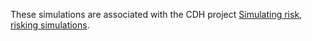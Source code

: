 
These simulations are associated with the CDH project [Simulating risk, risking simulations](https://cdh.princeton.edu/projects/simulating-risk/).
